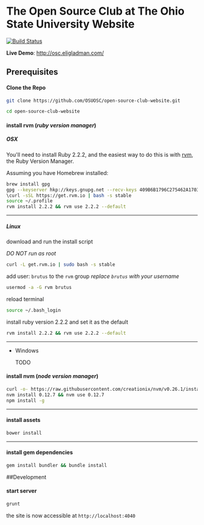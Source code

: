 # The Open Source Club at The Ohio State University Website

[![Build Status](https://travis-ci.org/OSUOSC/open-source-club-website.svg?branch=master)](https://travis-ci.org/OSUOSC/open-source-club-website)

**Live Demo**: http://osc.eligladman.com/

## Prerequisites

#### Clone the Repo

```bash
git clone https://github.com/OSUOSC/open-source-club-website.git

cd open-source-club-website
```

#### install rvm (*ruby version manager*)

#####  OSX
  You'll need to install Ruby 2.2.2, and the easiest way to do this is with [rvm](https://rvm.io/), the Ruby Version Manager.

  Assuming you have Homebrew installed:
  ```bash
  brew install gpg
  gpg --keyserver hkp://keys.gnupg.net --recv-keys 409B6B1796C275462A1703113804BB82D39DC0E3
  \curl -sSL https://get.rvm.io | bash -s stable
  source ~/.profile
  rvm install 2.2.2 && rvm use 2.2.2 --default
  ```
----

##### Linux
  download and run the install script

  *DO NOT run as root*
  ```bash
  curl -L get.rvm.io | sudo bash -s stable
  ```
  add user: `brutus` to the `rvm` group
  *replace `brutus` with your username*
  ```bash
  usermod -a -G rvm brutus
  ```

  reload terminal
  ```bash
  source ~/.bash_login
  ```

  install ruby version 2.2.2 and set it as the default
  ```bash
  rvm install 2.2.2 && rvm use 2.2.2 --default
  ```
  ----

- Windows

  TODO



#### install nvm (*node version manager*)
```bash
curl -o- https://raw.githubusercontent.com/creationix/nvm/v0.26.1/install.sh | bash
nvm install 0.12.7 && nvm use 0.12.7
npm install -g
```
----

#### install assets
```bash
bower install
```
----

#### install gem dependencies
```bash
gem install bundler && bundle install
```

##Development

#### start server
```bash
grunt
```
the site is now accessible at `http://localhost:4040`
